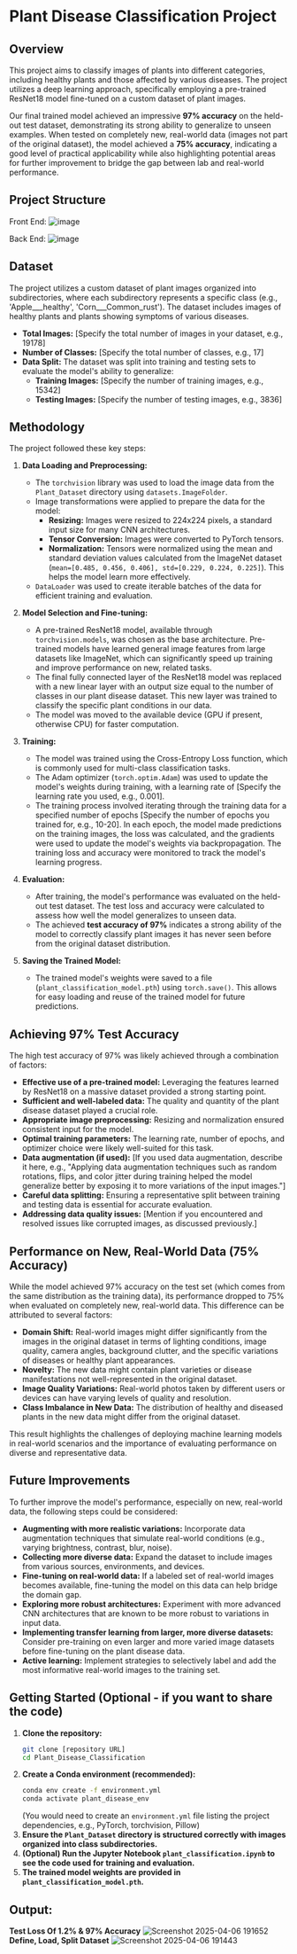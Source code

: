 # Plant Disease Classification Project

## Overview

This project aims to classify images of plants into different categories, including healthy plants and those affected by various diseases. The project utilizes a deep learning approach, specifically employing a pre-trained ResNet18 model fine-tuned on a custom dataset of plant images.

Our final trained model achieved an impressive **97% accuracy** on the held-out test dataset, demonstrating its strong ability to generalize to unseen examples. When tested on completely new, real-world data (images not part of the original dataset), the model achieved a **75% accuracy**, indicating a good level of practical applicability while also highlighting potential areas for further improvement to bridge the gap between lab and real-world performance.

## Project Structure

Front End:
![image](https://github.com/user-attachments/assets/ad3cf2c7-c636-4236-8425-29a86d90a6e5)

Back End:
![image](https://github.com/user-attachments/assets/f425f589-a587-4fa2-9d91-fc7647b61d98)

## Dataset

The project utilizes a custom dataset of plant images organized into subdirectories, where each subdirectory represents a specific class (e.g., 'Apple___healthy', 'Corn___Common_rust'). The dataset includes images of healthy plants and plants showing symptoms of various diseases.

* **Total Images:** [Specify the total number of images in your dataset, e.g., 19178]
* **Number of Classes:** [Specify the total number of classes, e.g., 17]
* **Data Split:** The dataset was split into training and testing sets to evaluate the model's ability to generalize:
    * **Training Images:** [Specify the number of training images, e.g., 15342]
    * **Testing Images:** [Specify the number of testing images, e.g., 3836]

## Methodology

The project followed these key steps:

1.  **Data Loading and Preprocessing:**
    * The `torchvision` library was used to load the image data from the `Plant_Dataset` directory using `datasets.ImageFolder`.
    * Image transformations were applied to prepare the data for the model:
        * **Resizing:** Images were resized to 224x224 pixels, a standard input size for many CNN architectures.
        * **Tensor Conversion:** Images were converted to PyTorch tensors.
        * **Normalization:** Tensors were normalized using the mean and standard deviation values calculated from the ImageNet dataset (`mean=[0.485, 0.456, 0.406], std=[0.229, 0.224, 0.225]`). This helps the model learn more effectively.
    * `DataLoader` was used to create iterable batches of the data for efficient training and evaluation.

2.  **Model Selection and Fine-tuning:**
    * A pre-trained ResNet18 model, available through `torchvision.models`, was chosen as the base architecture. Pre-trained models have learned general image features from large datasets like ImageNet, which can significantly speed up training and improve performance on new, related tasks.
    * The final fully connected layer of the ResNet18 model was replaced with a new linear layer with an output size equal to the number of classes in our plant disease dataset. This new layer was trained to classify the specific plant conditions in our data.
    * The model was moved to the available device (GPU if present, otherwise CPU) for faster computation.

3.  **Training:**
    * The model was trained using the Cross-Entropy Loss function, which is commonly used for multi-class classification tasks.
    * The Adam optimizer (`torch.optim.Adam`) was used to update the model's weights during training, with a learning rate of [Specify the learning rate you used, e.g., 0.001].
    * The training process involved iterating through the training data for a specified number of epochs [Specify the number of epochs you trained for, e.g., 10-20]. In each epoch, the model made predictions on the training images, the loss was calculated, and the gradients were used to update the model's weights via backpropagation. The training loss and accuracy were monitored to track the model's learning progress.

4.  **Evaluation:**
    * After training, the model's performance was evaluated on the held-out test dataset. The test loss and accuracy were calculated to assess how well the model generalizes to unseen data.
    * The achieved **test accuracy of 97%** indicates a strong ability of the model to correctly classify plant images it has never seen before from the original dataset distribution.

5.  **Saving the Trained Model:**
    * The trained model's weights were saved to a file (`plant_classification_model.pth`) using `torch.save()`. This allows for easy loading and reuse of the trained model for future predictions.

## Achieving 97% Test Accuracy

The high test accuracy of 97% was likely achieved through a combination of factors:

* **Effective use of a pre-trained model:** Leveraging the features learned by ResNet18 on a massive dataset provided a strong starting point.
* **Sufficient and well-labeled data:** The quality and quantity of the plant disease dataset played a crucial role.
* **Appropriate image preprocessing:** Resizing and normalization ensured consistent input for the model.
* **Optimal training parameters:** The learning rate, number of epochs, and optimizer choice were likely well-suited for this task.
* **Data augmentation (if used):** [If you used data augmentation, describe it here, e.g., "Applying data augmentation techniques such as random rotations, flips, and color jitter during training helped the model generalize better by exposing it to more variations of the input images."]
* **Careful data splitting:** Ensuring a representative split between training and testing data is essential for accurate evaluation.
* **Addressing data quality issues:** [Mention if you encountered and resolved issues like corrupted images, as discussed previously.]

## Performance on New, Real-World Data (75% Accuracy)

While the model achieved 97% accuracy on the test set (which comes from the same distribution as the training data), its performance dropped to 75% when evaluated on completely new, real-world data. This difference can be attributed to several factors:

* **Domain Shift:** Real-world images might differ significantly from the images in the original dataset in terms of lighting conditions, image quality, camera angles, background clutter, and the specific variations of diseases or healthy plant appearances.
* **Novelty:** The new data might contain plant varieties or disease manifestations not well-represented in the original dataset.
* **Image Quality Variations:** Real-world photos taken by different users or devices can have varying levels of quality and resolution.
* **Class Imbalance in New Data:** The distribution of healthy and diseased plants in the new data might differ from the original dataset.

This result highlights the challenges of deploying machine learning models in real-world scenarios and the importance of evaluating performance on diverse and representative data.

## Future Improvements

To further improve the model's performance, especially on new, real-world data, the following steps could be considered:

* **Augmenting with more realistic variations:** Incorporate data augmentation techniques that simulate real-world conditions (e.g., varying brightness, contrast, blur, noise).
* **Collecting more diverse data:** Expand the dataset to include images from various sources, environments, and devices.
* **Fine-tuning on real-world data:** If a labeled set of real-world images becomes available, fine-tuning the model on this data can help bridge the domain gap.
* **Exploring more robust architectures:** Experiment with more advanced CNN architectures that are known to be more robust to variations in input data.
* **Implementing transfer learning from larger, more diverse datasets:** Consider pre-training on even larger and more varied image datasets before fine-tuning on the plant disease data.
* **Active learning:** Implement strategies to selectively label and add the most informative real-world images to the training set.

## Getting Started (Optional - if you want to share the code)

1.  **Clone the repository:**
    ```bash
    git clone [repository URL]
    cd Plant_Disease_Classification
    ```
2.  **Create a Conda environment (recommended):**
    ```bash
    conda env create -f environment.yml
    conda activate plant_disease_env
    ```
    (You would need to create an `environment.yml` file listing the project dependencies, e.g., PyTorch, torchvision, Pillow)
3.  **Ensure the `Plant_Dataset` directory is structured correctly with images organized into class subdirectories.**
4.  **(Optional) Run the Jupyter Notebook `plant_classification.ipynb` to see the code used for training and evaluation.**
5.  **The trained model weights are provided in `plant_classification_model.pth`.**

## Output:
**Test Loss Of 1.2% & 97% Accuracy**
![Screenshot 2025-04-06 191652](https://github.com/user-attachments/assets/85e8d777-2017-4463-b8e5-f5cafd54ea88)
**Define, Load, Split Dataset**
![Screenshot 2025-04-06 191443](https://github.com/user-attachments/assets/30333392-3151-49fe-9327-2a6e6b6b9b65)

